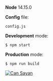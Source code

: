 **Node** 14.15.0

**Config** file:

```shell
config.js
```

**Development** mode:

```shell
$ npm start
```

**Production** mode:

```shell
$ npm run build
```

[![Can Sayan](https://cansayan.com.tr/assets/img/icon.ico)](https://cansayan.com.tr)
